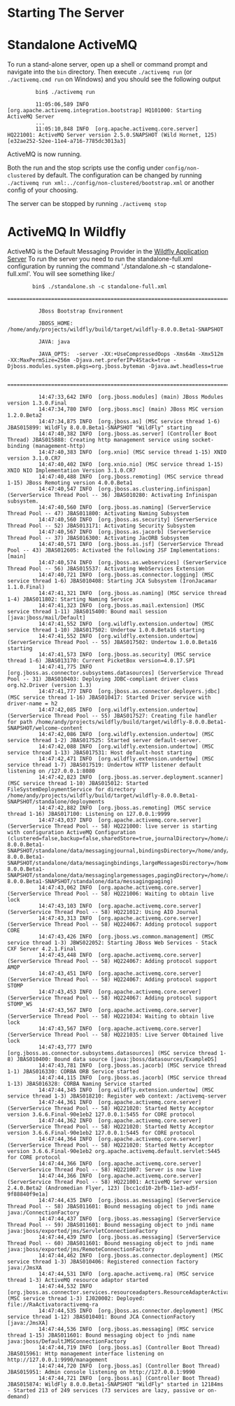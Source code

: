 Starting The Server
===================

Standalone ActiveMQ
===================

To run a stand-alone server, open up a shell or command prompt and
navigate into the `bin` directory. Then execute `./activemq run` (or
`./activemq.cmd run` on Windows) and you should see the following output

             bin$ ./activemq run

             11:05:06,589 INFO  [org.apache.activemq.integration.bootstrap] HQ101000: Starting ActiveMQ Server
             ...
             11:05:10,848 INFO  [org.apache.activemq.core.server] HQ221001: ActiveMQ Server version 2.5.0.SNAPSHOT (Wild Hornet, 125) [e32ae252-52ee-11e4-a716-7785dc3013a3]
          

ActiveMQ is now running.

Both the run and the stop scripts use the config under
`config/non-clustered` by default. The configuration can be changed by
running `./activemq run xml:../config/non-clustered/bootstrap.xml` or
another config of your choosing.

The server can be stopped by running `./activemq stop`

ActiveMQ In Wildfly
===================

ActiveMQ is the Default Messaging Provider in the [Wildfly Application
Server](http://www.wildfly.org/) To run the server you need to run the
standalone-full.xml configuration by running the command
'./standalone.sh -c standalone-full.xml'. You will see something like:/

            bin$ ./standalone.sh -c standalone-full.xml
              =========================================================================

              JBoss Bootstrap Environment

              JBOSS_HOME: /home/andy/projects/wildfly/build/target/wildfly-8.0.0.Beta1-SNAPSHOT

              JAVA: java

              JAVA_OPTS:  -server -XX:+UseCompressedOops -Xms64m -Xmx512m -XX:MaxPermSize=256m -Djava.net.preferIPv4Stack=true -Djboss.modules.system.pkgs=org.jboss.byteman -Djava.awt.headless=true

              =========================================================================

              14:47:33,642 INFO  [org.jboss.modules] (main) JBoss Modules version 1.3.0.Final
              14:47:34,780 INFO  [org.jboss.msc] (main) JBoss MSC version 1.2.0.Beta2
              14:47:34,875 INFO  [org.jboss.as] (MSC service thread 1-6) JBAS015899: WildFly 8.0.0.Beta1-SNAPSHOT "WildFly" starting
              14:47:40,382 INFO  [org.jboss.as.server] (Controller Boot Thread) JBAS015888: Creating http management service using socket-binding (management-http)
              14:47:40,383 INFO  [org.xnio] (MSC service thread 1-15) XNIO version 3.1.0.CR7
              14:47:40,402 INFO  [org.xnio.nio] (MSC service thread 1-15) XNIO NIO Implementation Version 3.1.0.CR7
              14:47:40,488 INFO  [org.jboss.remoting] (MSC service thread 1-15) JBoss Remoting version 4.0.0.Beta1
              14:47:40,547 INFO  [org.jboss.as.clustering.infinispan] (ServerService Thread Pool -- 36) JBAS010280: Activating Infinispan subsystem.
              14:47:40,560 INFO  [org.jboss.as.naming] (ServerService Thread Pool -- 47) JBAS011800: Activating Naming Subsystem
              14:47:40,560 INFO  [org.jboss.as.security] (ServerService Thread Pool -- 52) JBAS013171: Activating Security Subsystem
              14:47:40,567 INFO  [org.jboss.as.jacorb] (ServerService Thread Pool -- 37) JBAS016300: Activating JacORB Subsystem
              14:47:40,571 INFO  [org.jboss.as.jsf] (ServerService Thread Pool -- 43) JBAS012605: Activated the following JSF Implementations: [main]
              14:47:40,574 INFO  [org.jboss.as.webservices] (ServerService Thread Pool -- 56) JBAS015537: Activating WebServices Extension
              14:47:40,721 INFO  [org.jboss.as.connector.logging] (MSC service thread 1-6) JBAS010408: Starting JCA Subsystem (IronJacamar 1.1.0.Final)
              14:47:41,321 INFO  [org.jboss.as.naming] (MSC service thread 1-4) JBAS011802: Starting Naming Service
              14:47:41,323 INFO  [org.jboss.as.mail.extension] (MSC service thread 1-11) JBAS015400: Bound mail session [java:jboss/mail/Default]
              14:47:41,552 INFO  [org.wildfly.extension.undertow] (MSC service thread 1-10) JBAS017502: Undertow 1.0.0.Beta16 starting
              14:47:41,552 INFO  [org.wildfly.extension.undertow] (ServerService Thread Pool -- 55) JBAS017502: Undertow 1.0.0.Beta16 starting
              14:47:41,573 INFO  [org.jboss.as.security] (MSC service thread 1-6) JBAS013170: Current PicketBox version=4.0.17.SP1
              14:47:41,775 INFO  [org.jboss.as.connector.subsystems.datasources] (ServerService Thread Pool -- 31) JBAS010403: Deploying JDBC-compliant driver class org.h2.Driver (version 1.3)
              14:47:41,777 INFO  [org.jboss.as.connector.deployers.jdbc] (MSC service thread 1-16) JBAS010417: Started Driver service with driver-name = h2
              14:47:42,085 INFO  [org.wildfly.extension.undertow] (ServerService Thread Pool -- 55) JBAS017527: Creating file handler for path /home/andy/projects/wildfly/build/target/wildfly-8.0.0.Beta1-SNAPSHOT/welcome-content
              14:47:42,086 INFO  [org.wildfly.extension.undertow] (MSC service thread 1-2) JBAS017525: Started server default-server.
              14:47:42,088 INFO  [org.wildfly.extension.undertow] (MSC service thread 1-13) JBAS017531: Host default-host starting
              14:47:42,471 INFO  [org.wildfly.extension.undertow] (MSC service thread 1-7) JBAS017519: Undertow HTTP listener default listening on /127.0.0.1:8080
              14:47:42,823 INFO  [org.jboss.as.server.deployment.scanner] (MSC service thread 1-10) JBAS015012: Started FileSystemDeploymentService for directory /home/andy/projects/wildfly/build/target/wildfly-8.0.0.Beta1-SNAPSHOT/standalone/deployments
              14:47:42,882 INFO  [org.jboss.as.remoting] (MSC service thread 1-16) JBAS017100: Listening on 127.0.0.1:9999
              14:47:43,037 INFO  [org.apache.activemq.core.server] (ServerService Thread Pool -- 58) HQ221000: live server is starting with configuration ActiveMQ Configuration (clustered=false,backup=false,sharedStore=true,journalDirectory=/home/andy/projects/wildfly/build/target/wildfly-8.0.0.Beta1-SNAPSHOT/standalone/data/messagingjournal,bindingsDirectory=/home/andy/projects/wildfly/build/target/wildfly-8.0.0.Beta1-SNAPSHOT/standalone/data/messagingbindings,largeMessagesDirectory=/home/andy/projects/wildfly/build/target/wildfly-8.0.0.Beta1-SNAPSHOT/standalone/data/messaginglargemessages,pagingDirectory=/home/andy/projects/wildfly/build/target/wildfly-8.0.0.Beta1-SNAPSHOT/standalone/data/messagingpaging)
              14:47:43,062 INFO  [org.apache.activemq.core.server] (ServerService Thread Pool -- 58) HQ221006: Waiting to obtain live lock
              14:47:43,103 INFO  [org.apache.activemq.core.server] (ServerService Thread Pool -- 58) HQ221012: Using AIO Journal
              14:47:43,313 INFO  [org.apache.activemq.core.server] (ServerService Thread Pool -- 58) HQ224067: Adding protocol support CORE
              14:47:43,426 INFO  [org.jboss.ws.common.management] (MSC service thread 1-3) JBWS022052: Starting JBoss Web Services - Stack CXF Server 4.2.1.Final
              14:47:43,448 INFO  [org.apache.activemq.core.server] (ServerService Thread Pool -- 58) HQ224067: Adding protocol support AMQP
              14:47:43,451 INFO  [org.apache.activemq.core.server] (ServerService Thread Pool -- 58) HQ224067: Adding protocol support STOMP
              14:47:43,453 INFO  [org.apache.activemq.core.server] (ServerService Thread Pool -- 58) HQ224067: Adding protocol support STOMP_WS
              14:47:43,567 INFO  [org.apache.activemq.core.server] (ServerService Thread Pool -- 58) HQ221034: Waiting to obtain live lock
              14:47:43,567 INFO  [org.apache.activemq.core.server] (ServerService Thread Pool -- 58) HQ221035: Live Server Obtained live lock
              14:47:43,777 INFO  [org.jboss.as.connector.subsystems.datasources] (MSC service thread 1-8) JBAS010400: Bound data source [java:jboss/datasources/ExampleDS]
              14:47:43,781 INFO  [org.jboss.as.jacorb] (MSC service thread 1-1) JBAS016330: CORBA ORB Service started
              14:47:44,115 INFO  [org.jboss.as.jacorb] (MSC service thread 1-13) JBAS016328: CORBA Naming Service started
              14:47:44,345 INFO  [org.wildfly.extension.undertow] (MSC service thread 1-3) JBAS018210: Register web context: /activemq-server
              14:47:44,361 INFO  [org.apache.activemq.core.server] (ServerService Thread Pool -- 58) HQ221020: Started Netty Acceptor version 3.6.6.Final-90e1eb2 127.0.0.1:5455 for CORE protocol
              14:47:44,362 INFO  [org.apache.activemq.core.server] (ServerService Thread Pool -- 58) HQ221020: Started Netty Acceptor version 3.6.6.Final-90e1eb2 127.0.0.1:5445 for CORE protocol
              14:47:44,364 INFO  [org.apache.activemq.core.server] (ServerService Thread Pool -- 58) HQ221020: Started Netty Acceptor version 3.6.6.Final-90e1eb2 org.apache.activemq.default.servlet:5445 for CORE protocol
              14:47:44,366 INFO  [org.apache.activemq.core.server] (ServerService Thread Pool -- 58) HQ221007: Server is now live
              14:47:44,366 INFO  [org.apache.activemq.core.server] (ServerService Thread Pool -- 58) HQ221001: ActiveMQ Server version 2.4.0.Beta2 (Andromedian Flyer, 123) [bcc1cd10-2bfb-11e3-ad5f-9f88840f9e1a]
              14:47:44,435 INFO  [org.jboss.as.messaging] (ServerService Thread Pool -- 58) JBAS011601: Bound messaging object to jndi name java:/ConnectionFactory
              14:47:44,437 INFO  [org.jboss.as.messaging] (ServerService Thread Pool -- 59) JBAS011601: Bound messaging object to jndi name java:jboss/exported/jms/ServletConnectionFactory
              14:47:44,439 INFO  [org.jboss.as.messaging] (ServerService Thread Pool -- 60) JBAS011601: Bound messaging object to jndi name java:jboss/exported/jms/RemoteConnectionFactory
              14:47:44,462 INFO  [org.jboss.as.connector.deployment] (MSC service thread 1-3) JBAS010406: Registered connection factory java:/JmsXA
              14:47:44,531 INFO  [org.apache.activemq.ra] (MSC service thread 1-3) ActiveMQ resource adaptor started
              14:47:44,532 INFO  [org.jboss.as.connector.services.resourceadapters.ResourceAdapterActivatorService$ResourceAdapterActivator] (MSC service thread 1-3) IJ020002: Deployed: file://RaActivatoractivemq-ra
              14:47:44,535 INFO  [org.jboss.as.connector.deployment] (MSC service thread 1-12) JBAS010401: Bound JCA ConnectionFactory [java:/JmsXA]
              14:47:44,536 INFO  [org.jboss.as.messaging] (MSC service thread 1-15) JBAS011601: Bound messaging object to jndi name java:jboss/DefaultJMSConnectionFactory
              14:47:44,719 INFO  [org.jboss.as] (Controller Boot Thread) JBAS015961: Http management interface listening on http://127.0.0.1:9990/management
              14:47:44,720 INFO  [org.jboss.as] (Controller Boot Thread) JBAS015951: Admin console listening on http://127.0.0.1:9990
              14:47:44,721 INFO  [org.jboss.as] (Controller Boot Thread) JBAS015874: WildFly 8.0.0.Beta1-SNAPSHOT "WildFly" started in 12184ms - Started 213 of 249 services (73 services are lazy, passive or on-demand)

          
